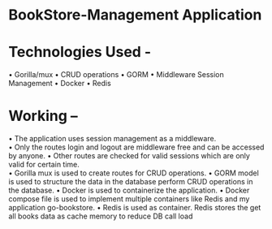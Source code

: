 # BookStore-Management Application

# Technologies Used -
•	Gorilla/mux
•	CRUD operations
•	GORM
•	Middleware Session Management
•	Docker 
•	Redis 

# Working –
•	The application uses session management as a middleware.<br>
•	Only the routes login and logout are middleware free and can be accessed by anyone.
•	Other routes are checked for valid sessions which are only valid for certain time.  
•	Gorilla mux is used to create routes for CRUD operations. 
•	GORM model is used to structure the data in the database perform CRUD operations in the database. 
•	Docker is used to containerize the application. 
•	Docker compose file is used to implement multiple containers like Redis and my application go-bookstore.
•	Redis is used as container. 
Redis stores the get all books data as cache memory to reduce DB call load 
